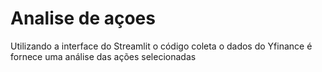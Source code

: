 # Analise de açoes
Utilizando a interface do Streamlit o código coleta o dados do Yfinance é fornece uma análise das ações selecionadas
